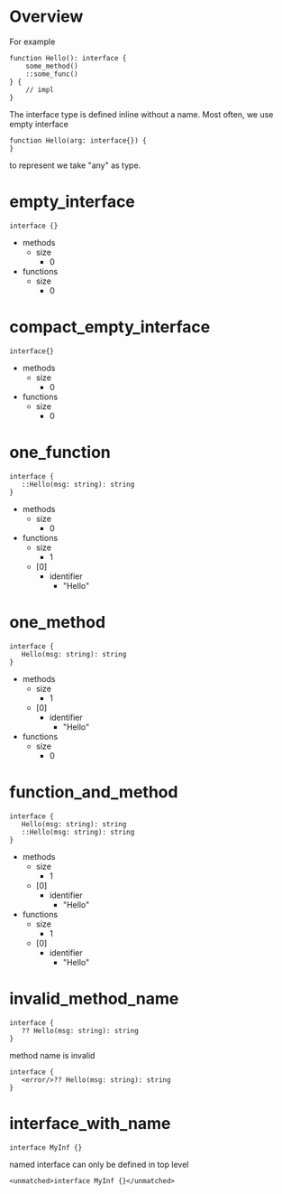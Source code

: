 # Overview

For example

```dexscript
function Hello(): interface {
    some_method()
    ::some_func()
} {
    // impl
}
```

The interface type is defined inline without a name. Most often, we use empty interface

```dexscript
function Hello(arg: interface{}) {
}
```

to represent we take "any" as type.

# empty_interface

```dexscript
interface {}
```

* methods
    * size
        * 0
* functions
    * size
        * 0

# compact_empty_interface

```
interface{}
```

* methods
    * size
        * 0
* functions
    * size
        * 0

# one_function

```dexscript
interface {
   ::Hello(msg: string): string
}
```

* methods
    * size
        * 0
* functions
    * size
        * 1
    * [0]
        * identifier
            * "Hello"

# one_method

```dexscript
interface {
   Hello(msg: string): string
}
```

* methods
    * size
        * 1
    * [0]
        * identifier
            * "Hello"
* functions
    * size
        * 0

# function_and_method

```dexscript
interface {
   Hello(msg: string): string
   ::Hello(msg: string): string
}
```

* methods
    * size
        * 1
    * [0]
        * identifier
            * "Hello"
* functions
    * size
        * 1
    * [0]
        * identifier
            * "Hello"

# invalid_method_name

```dexscript
interface {
   ?? Hello(msg: string): string
}
```

method name is invalid

```dexscript
interface {
   <error/>?? Hello(msg: string): string
}
```

# interface_with_name

```dexscript
interface MyInf {}
```

named interface can only be defined in top level

```dexscript
<unmatched>interface MyInf {}</unmatched>
```